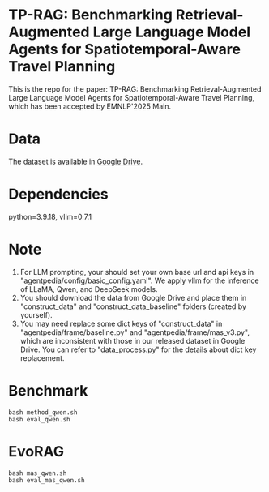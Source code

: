 # TP-RAG: Benchmarking Retrieval-Augmented Large Language Model Agents for Spatiotemporal-Aware Travel Planning
This is the repo for the paper: TP-RAG: Benchmarking Retrieval-Augmented Large Language Model Agents for Spatiotemporal-Aware Travel Planning, which has been accepted by EMNLP'2025 Main.

# Data
The dataset is available in [Google Drive](https://drive.google.com/file/d/11b7-W3Q6bpDWLrkr2wJ7ZhcDItXcpRQo/view?usp=sharing).

# Dependencies
python=3.9.18, vllm=0.7.1

# Note
1. For LLM prompting, your should set your own base url and api keys in "agentpedia/config/basic_config.yaml". We apply vllm for the inference of LLaMA, Qwen, and DeepSeek models.
2. You should download the data from Google Drive and place them in "construct_data" and "construct_data_baseline" folders (created by yourself).
3. You may need replace some dict keys of "construct_data" in "agentpedia/frame/baseline.py" and "agentpedia/frame/mas_v3.py", which are inconsistent with those in our released dataset in Google Drive. You can refer to "data_process.py" for the details about dict key replacement.

# Benchmark

```
bash method_qwen.sh
bash eval_qwen.sh
```

# EvoRAG
```
bash mas_qwen.sh
bash eval_mas_qwen.sh
```
